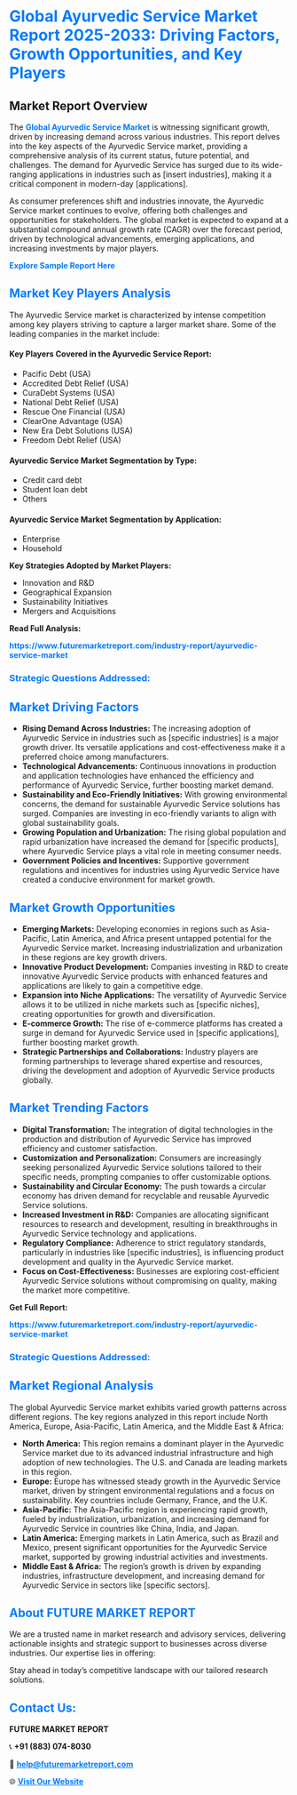 <h1 style="color: #007BFF;">Global Ayurvedic Service Market Report 2025-2033: Driving Factors, Growth Opportunities, and Key Players</h1>

<section id="overview">
<h2>Market Report Overview</h2>
<p>The <a href="https://www.futuremarketreport.com/industry-report/ayurvedic-service-market" style="color: #007BFF; text-decoration: none;"><strong>Global Ayurvedic Service Market</strong></a> is witnessing significant growth, driven by increasing demand across various industries. This report delves into the key aspects of the Ayurvedic Service market, providing a comprehensive analysis of its current status, future potential, and challenges. The demand for Ayurvedic Service has surged due to its wide-ranging applications in industries such as [insert industries], making it a critical component in modern-day [applications].</p>
<p>As consumer preferences shift and industries innovate, the Ayurvedic Service market continues to evolve, offering both challenges and opportunities for stakeholders. The global market is expected to expand at a substantial compound annual growth rate (CAGR) over the forecast period, driven by technological advancements, emerging applications, and increasing investments by major players.</p>
</section>

<section id="overview">
<p><a href="https://www.futuremarketreport.com/request-sample/reportId=37317" style="color: #007BFF; text-decoration: none;"><strong>Explore Sample Report Here</strong></a></p>
</section>

<section id="key-players">
<h2 style="color: #007BFF;">Market Key Players Analysis</h2>
<p>The Ayurvedic Service market is characterized by intense competition among key players striving to capture a larger market share. Some of the leading companies in the market include:</p>
<h4>Key Players Covered in the Ayurvedic Service Report:</h4>
<ul><li>Pacific Debt (USA)</li><li>Accredited Debt Relief (USA)</li><li>CuraDebt Systems (USA)</li><li>National Debt Relief (USA)</li><li>Rescue One Financial (USA)</li><li>ClearOne Advantage (USA)</li><li>New Era Debt Solutions (USA)</li><li>Freedom Debt Relief (USA)</li></ul>
<h4>Ayurvedic Service Market Segmentation by Type:</h4>
<ul><li>Credit card debt</li><li>Student loan debt</li><li>Others</li></ul>

<h4>Ayurvedic Service Market Segmentation by Application:</h4>
<ul><li>Enterprise</li><li>Household</li></ul>
<p><strong>Key Strategies Adopted by Market Players:</strong></p>
<ul>
<li>Innovation and R&D</li>
<li>Geographical Expansion</li>
<li>Sustainability Initiatives</li>
<li>Mergers and Acquisitions</li>
</ul>
</section>

<section>
<p><strong>Read Full Analysis: </strong></p><a href="https://www.futuremarketreport.com/industry-report/ayurvedic-service-market" style="color: #007BFF; text-decoration: none;"><strong>https://www.futuremarketreport.com/industry-report/ayurvedic-service-market</strong></a>
<h3 style="color: #007BFF;">Strategic Questions Addressed:</h3>
</section>

<section id="driving-factors">
<h2 style="color: #007BFF;">Market Driving Factors</h2>
<ul>
<li><strong>Rising Demand Across Industries:</strong> The increasing adoption of Ayurvedic Service in industries such as [specific industries] is a major growth driver. Its versatile applications and cost-effectiveness make it a preferred choice among manufacturers.</li>
<li><strong>Technological Advancements:</strong> Continuous innovations in production and application technologies have enhanced the efficiency and performance of Ayurvedic Service, further boosting market demand.</li>
<li><strong>Sustainability and Eco-Friendly Initiatives:</strong> With growing environmental concerns, the demand for sustainable Ayurvedic Service solutions has surged. Companies are investing in eco-friendly variants to align with global sustainability goals.</li>
<li><strong>Growing Population and Urbanization:</strong> The rising global population and rapid urbanization have increased the demand for [specific products], where Ayurvedic Service plays a vital role in meeting consumer needs.</li>
<li><strong>Government Policies and Incentives:</strong> Supportive government regulations and incentives for industries using Ayurvedic Service have created a conducive environment for market growth.</li>
</ul>
</section>

<section id="growth-opportunities">
<h2 style="color: #007BFF;">Market Growth Opportunities</h2>
<ul>
<li><strong>Emerging Markets:</strong> Developing economies in regions such as Asia-Pacific, Latin America, and Africa present untapped potential for the Ayurvedic Service market. Increasing industrialization and urbanization in these regions are key growth drivers.</li>
<li><strong>Innovative Product Development:</strong> Companies investing in R&D to create innovative Ayurvedic Service products with enhanced features and applications are likely to gain a competitive edge.</li>
<li><strong>Expansion into Niche Applications:</strong> The versatility of Ayurvedic Service allows it to be utilized in niche markets such as [specific niches], creating opportunities for growth and diversification.</li>
<li><strong>E-commerce Growth:</strong> The rise of e-commerce platforms has created a surge in demand for Ayurvedic Service used in [specific applications], further boosting market growth.</li>
<li><strong>Strategic Partnerships and Collaborations:</strong> Industry players are forming partnerships to leverage shared expertise and resources, driving the development and adoption of Ayurvedic Service products globally.</li>
</ul>
</section>

<section id="trending-factors">
<h2 style="color: #007BFF;">Market Trending Factors</h2>
<ul>
<li><strong>Digital Transformation:</strong> The integration of digital technologies in the production and distribution of Ayurvedic Service has improved efficiency and customer satisfaction.</li>
<li><strong>Customization and Personalization:</strong> Consumers are increasingly seeking personalized Ayurvedic Service solutions tailored to their specific needs, prompting companies to offer customizable options.</li>
<li><strong>Sustainability and Circular Economy:</strong> The push towards a circular economy has driven demand for recyclable and reusable Ayurvedic Service solutions.</li>
<li><strong>Increased Investment in R&D:</strong> Companies are allocating significant resources to research and development, resulting in breakthroughs in Ayurvedic Service technology and applications.</li>
<li><strong>Regulatory Compliance:</strong> Adherence to strict regulatory standards, particularly in industries like [specific industries], is influencing product development and quality in the Ayurvedic Service market.</li>
<li><strong>Focus on Cost-Effectiveness:</strong> Businesses are exploring cost-efficient Ayurvedic Service solutions without compromising on quality, making the market more competitive.</li>
</ul>
</section>

<section>
<p><strong>Get Full Report: </strong></p><a href="https://www.futuremarketreport.com/industry-report/ayurvedic-service-market" style="color: #007BFF; text-decoration: none;"><strong>https://www.futuremarketreport.com/industry-report/ayurvedic-service-market</strong></a>
<h3 style="color: #007BFF;">Strategic Questions Addressed:</h3>
</section>


<section id="regional-analysis">
<h2 style="color: #007BFF;">Market Regional Analysis</h2>
<p>The global Ayurvedic Service market exhibits varied growth patterns across different regions. The key regions analyzed in this report include North America, Europe, Asia-Pacific, Latin America, and the Middle East & Africa:</p>
<ul>
<li><strong>North America:</strong> This region remains a dominant player in the Ayurvedic Service market due to its advanced industrial infrastructure and high adoption of new technologies. The U.S. and Canada are leading markets in this region.</li>
<li><strong>Europe:</strong> Europe has witnessed steady growth in the Ayurvedic Service market, driven by stringent environmental regulations and a focus on sustainability. Key countries include Germany, France, and the U.K.</li>
<li><strong>Asia-Pacific:</strong> The Asia-Pacific region is experiencing rapid growth, fueled by industrialization, urbanization, and increasing demand for Ayurvedic Service in countries like China, India, and Japan.</li>
<li><strong>Latin America:</strong> Emerging markets in Latin America, such as Brazil and Mexico, present significant opportunities for the Ayurvedic Service market, supported by growing industrial activities and investments.</li>
<li><strong>Middle East & Africa:</strong> The region’s growth is driven by expanding industries, infrastructure development, and increasing demand for Ayurvedic Service in sectors like [specific sectors].</li>
</ul>
</section>

<footer>
<h2 style="color: #007BFF;">About FUTURE MARKET REPORT</h2>
<p>We are a trusted name in market research and advisory services, delivering actionable insights and strategic support to businesses across diverse industries. Our expertise lies in offering:</p>

<p>Stay ahead in today’s competitive landscape with our tailored research solutions.</p>

<h2 style="color: #007BFF;">Contact Us:</h2>
<p><strong>FUTURE MARKET REPORT</strong></p>
<p>📞 <strong>+91 (883) 074-8030</strong></p>
<p>📧 <strong><a href="mailto:help@futuremarketreport.com" style="color: #007BFF;">help@futuremarketreport.com</a></strong></p>
<p>🌐 <strong><a href="https://www.futuremarketreport.com/" style="color: #007BFF;">Visit Our Website</a></strong></p>
</footer>